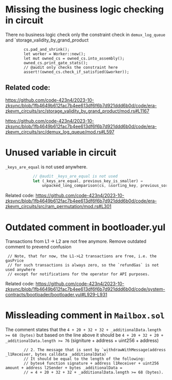 # Missing the business logic checking in circuit 
 
There no business logic check only the constraint check in `demux_log_queue` and `storage_validity_by_grand_product


```
        cs.pad_and_shrink();
        let worker = Worker::new();
        let mut owned_cs = owned_cs.into_assembly();
        owned_cs.print_gate_stats();
        // @audit only checks the constraint here
        assert!(owned_cs.check_if_satisfied(&worker));
```

## Related code:
https://github.com/code-423n4/2023-10-zksync/blob/1fb4649b612fac7b4ee613df6f6b7d921ddd6b0d/code/era-zkevm_circuits/src/storage_validity_by_grand_product/mod.rs#L1167

https://github.com/code-423n4/2023-10-zksync/blob/1fb4649b612fac7b4ee613df6f6b7d921ddd6b0d/code/era-zkevm_circuits/src/demux_log_queue/mod.rs#L597

# Unused variable in circuit

`_keys_are_equal` is not used anywhere.

```rust
            // @audit _keys_are_equal is not used
            let (_keys_are_equal, previous_key_is_smaller) =
                unpacked_long_comparison(cs, &sorting_key, previous_sorting_key);

```

Related code:
https://github.com/code-423n4/2023-10-zksync/blob/1fb4649b612fac7b4ee613df6f6b7d921ddd6b0d/code/era-zkevm_circuits/src/ram_permutation/mod.rs#L301


# Outdated comment in bootloader.yul

Transactions from L1 -> L2 are not free anymore. Remove outdated comment to prevend confusion

```
 // Note, that for now, the L1->L2 transactions are free, i.e. the gasPrice
 // for such transactions is always zero, so the `refundGas` is not used anywhere
 // except for notifications for the operator for API purposes. 
```



Related code:
https://github.com/code-423n4/2023-10-zksync/blob/1fb4649b612fac7b4ee613df6f6b7d921ddd6b0d/code/system-contracts/bootloader/bootloader.yul#L929-L931


# Missleading comment in `Mailbox.sol`

The comment states that the `4 + 20 + 32 + 32 + _additionalData.length >= 68 (bytes)` but based on the line above it should be `4 + 20 + 32 + 20 +  _additionalData.length >= 76` (signiture + address + uint256 + address)


```
        // 2. The message that is sent by `withdrawWithMessage(address _l1Receiver, bytes calldata _additionalData)`
        // It should be equal to the length of the following:
        // bytes4 function signature + address l1Receiver + uint256 amount + address l2Sender + bytes _additionalData =
        // = 4 + 20 + 32 + 32 + _additionalData.length >= 68 (bytes).

```


